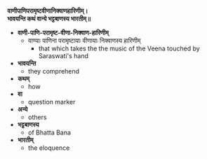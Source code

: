 **वाणीपाणिपरामृष्टवीणानिक्वाणहारिणीम्।**  
**भावयन्ति कथं वान्ये भट्टबाणस्य भारतीम्॥**

*   **वाणी-पाणि-परामृष्ट-वीणा-निक्वाण-हारिणीम्**
    *   वाण्याः पाणिना परामृष्टायाः वीणायाः निक्वाणस्य हारिणीम्
        *   that which takes the the music of the Veena touched by Saraswati's hand
*   **भावयन्ति**
    *   they comprehend
*   **कथम्**
    *   how
*   **वा**
    *   question marker
*   **अन्ये**
    *   others
*   **भट्टबाणस्य**
    *   of Bhatta Bana
*   **भारतीम्**
    *   the eloquence
